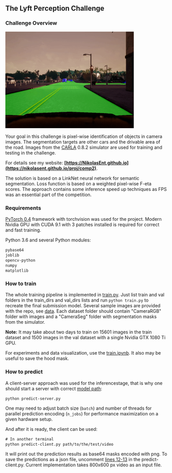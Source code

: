 ## The Lyft Perception Challenge

### Challenge Overview

![readme_img](readme_img/title.gif)

Your goal in this challenge is pixel-wise identification of objects in camera images. The segmentation targets are other cars and the drivable area of the road.
Images from the [CARLA](http://carla.org/) 0.8.2 simulator are used for training and testing in the challenge.

For details see my website: __[https://NikolasEnt.github.io](https://nikolasent.github.io/proj/comp2)__.

The solution is based on a LinkNet neural network for semantic segmentation. Loss function is based on a weighted pixel-wise F-eta scores.
The approach contains some inference speed up techniques as FPS was an essential part of the competition.

### Requirements

[PyTorch 0.4](https://pytorch.org/) framework with torchvision was used for the project. Modern Nvidia GPU with CUDA 9.1 with 3 patches installed is required for correct and fast training.

Python 3.6 and several Python modules:
```
pybase64
joblib
opencv-python
numpy
matplotlib
```

### How to train

The whole training pipeline is implemented in [train.py](https://github.com/NikolasEnt/Lyft-Perception-Challenge/blob/master/train.py). Just list train and val folders in the train_dirs and val_dirs lists and run ```python train.py``` to recreate the final submission model. Several sample images are provided with the repo, see [data](https://github.com/NikolasEnt/Lyft-Perception-Challenge/tree/master/data). Each dataset folder should contain "CameraRGB" folder with images and a "CameraSeg" folder with segmentation masks from the simulator.

__Note:__ It may take about two days to train on 15601 images in the train dataset and 1500 images in the val dataset with a single Nvidia GTX 1080 Ti GPU.

For experiments and data visualization, use the [train.ipynb](https://github.com/NikolasEnt/Lyft-Perception-Challenge/blob/master/train.ipynb). It also may be useful to save the hood mask.

### How to predict

A client-server approach was used for the inferencestage, that is why one should start a server with correct [model path](https://github.com/NikolasEnt/Lyft-Perception-Challenge/blob/0c042ed05b11f31304df2e73676f2c0aaaf34382/predict-server.py#L17):
```
python predict-server.py
```

One may need to adjust batch size (`batch`) and number of threads for parallel prediction encoding (`n_jobs`) for performance maximization on a given hardware setup.

And after it is ready, the client can be used:

```
# In another terminal
python predict-client.py path/to/the/test/video
```

It will print out the prediction results as base64 masks encoded with png. To save the predictions as a json file, uncomment [lines 12-13](https://github.com/NikolasEnt/Lyft-Perception-Challenge/blob/0c042ed05b11f31304df2e73676f2c0aaaf34382/predict-client.py#L12) in the predict-client.py.
Current implementation takes 800x600 px video as an input file.
